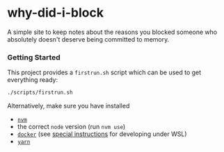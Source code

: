 # why-did-i-block
A simple site to keep notes about the reasons you blocked someone who absolutely doesn't deserve being committed to memory.

### Getting Started

This project provides a `firstrun.sh` script which can be used to get everything ready:
```sh
./scripts/firstrun.sh
```

Alternatively, make sure you have installed
- [`nvm`](https://github.com/nvm-sh/nvm#git-install)
- the correct `node` version (run `nvm use`)
- [`docker`](https://docs.docker.com/engine/install/) (see [special instructions](https://docs.docker.com/desktop/windows/wsl/) for developing under WSL)
- [`yarn`](https://classic.yarnpkg.com/lang/en/docs/install/)